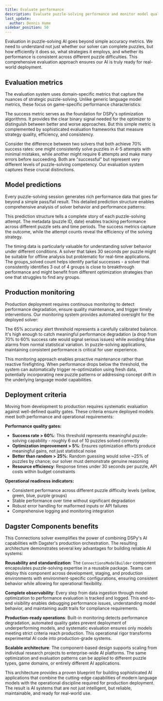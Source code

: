 ```yaml
---
title: Evaluate performance
description: Evaluate puzzle-solving performance and monitor model quality
last_update:
  author: Dennis Hume
sidebar_position: 50
---
```


Evaluation in puzzle-solving AI goes beyond simple accuracy metrics. We need to understand not just whether our solver can complete puzzles, but how efficiently it does so, what strategies it employs, and whether its performance is consistent across different puzzle difficulties. This comprehensive evaluation approach ensures our AI is truly ready for real-world deployment.

## Evaluation metrics

The evaluation system uses domain-specific metrics that capture the nuances of strategic puzzle-solving. Unlike generic language model metrics, these focus on game-specific performance characteristics:

<CodeExample
  path="docs_projects/project_dspy/dspy_modules/connections_metrics.py"
  language="python"
  startAfter="start_success_metric"
  endBefore="end_success_metric"
  title="dspy_modules/connections_metrics.py"
/>

The success metric serves as the foundation for DSPy's optimization algorithms. It provides the clear binary signal needed for the optimizer to distinguish between better and worse approaches. But this simple metric is complemented by sophisticated evaluation frameworks that measure strategy quality, efficiency, and consistency.

Consider the difference between two solvers that both achieve 70% success rates: one might consistently solve puzzles in 4-5 attempts with minimal mistakes, while another might require 6 attempts and make many errors before succeeding. Both are "successful" but represent very different levels of puzzle-solving competency. Our evaluation system captures these crucial distinctions.

## Model predictions

Every puzzle-solving session generates rich performance data that goes far beyond a simple pass/fail result. This detailed prediction structure enables comprehensive analysis of solver behavior and performance patterns:

<CodeExample
  path="docs_projects/project_dspy/dspy_modules/solver.py"
  language="python"
  startAfter="start_return_results"
  endBefore="end_return_results"
  title="dspy_modules/solver.py"
/>

This prediction structure tells a complete story of each puzzle-solving attempt. The metadata (puzzle ID, date) enables tracking performance across different puzzle sets and time periods. The success metrics capture the outcome, while the attempt counts reveal the efficiency of the solving strategy.

The timing data is particularly valuable for understanding solver behavior under different conditions. A solver that takes 30 seconds per puzzle might be suitable for offline analysis but problematic for real-time applications. The groups_solved count helps identify partial successes - a solver that consistently identifies 3 out of 4 groups is close to breakthrough performance and might benefit from different optimization strategies than one that struggles to find any groups.

## Production monitoring

Production deployment requires continuous monitoring to detect performance degradation, ensure quality maintenance, and trigger timely interventions. Our monitoring system provides automated oversight for the deployed solver:

<CodeExample
  path="docs_projects/project_dspy/config.py"
  language="python"
  startAfter="start_accuracy_alert_threshold"
  endBefore="end_accuracy_alert_threshold"
  title="config.py"
/>

The 65% accuracy alert threshold represents a carefully calibrated balance. It's high enough to catch meaningful performance degradation (a drop from 70% to 60% success rate would signal serious issues) while avoiding false alarms from normal statistical variation. In puzzle-solving applications, maintaining consistent performance is critical for user experience.

This monitoring approach enables proactive maintenance rather than reactive firefighting. When performance drops below the threshold, the system can automatically trigger re-optimization using fresh data, potentially incorporating new puzzle patterns or addressing concept drift in the underlying language model capabilities.

## Deployment criteria

Moving from development to production requires systematic evaluation against well-defined quality gates. These criteria ensure deployed models meet both performance and operational requirements:

**Performance quality gates:**

- **Success rate > 60%**: This threshold represents meaningful puzzle-solving capability - roughly 6 out of 10 puzzles solved correctly
- **Optimization improvement > 5%**: Ensures optimization efforts produce meaningful gains, not just statistical noise
- **Better than random > 25%**: Random guessing would solve ~25% of puzzles by chance; our solver must demonstrate genuine reasoning
- **Resource efficiency**: Response times under 30 seconds per puzzle, API costs within budget constraints

**Operational readiness indicators:**

- Consistent performance across different puzzle difficulty levels (yellow, green, blue, purple groups)
- Stable performance over time without significant degradation
- Robust error handling for malformed inputs or API failures
- Comprehensive logging and monitoring integration

## Dagster Components benefits

This Connections solver exemplifies the power of combining DSPy's AI capabilities with Dagster's production orchestration. The resulting architecture demonstrates several key advantages for building reliable AI systems:

**Reusability and standardization**: The `ConnectionsModelBuilder` component encapsulates puzzle-solving expertise in a reusable package. Teams can deploy this component across development, staging, and production environments with environment-specific configurations, ensuring consistent behavior while allowing for operational flexibility.

**Complete observability**: Every step from data ingestion through model optimization to performance evaluation is tracked and logged. This end-to-end visibility enables debugging performance issues, understanding model behavior, and maintaining audit trails for compliance requirements.

**Production-ready operations**: Built-in monitoring detects performance degradation, automated quality gates prevent deployment of underperforming models, and systematic evaluation ensures only models meeting strict criteria reach production. This operational rigor transforms experimental AI code into production-grade systems.

**Scalable architecture**: The component-based design supports scaling from individual research projects to enterprise-wide AI platforms. The same optimization and evaluation patterns can be applied to different puzzle types, game domains, or entirely different AI applications.

This architecture provides a proven blueprint for building sophisticated AI applications that combine the cutting-edge capabilities of modern language models with the operational discipline required for production deployment. The result is AI systems that are not just intelligent, but reliable, maintainable, and ready for real-world use.
